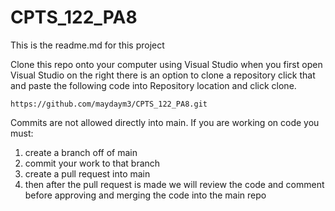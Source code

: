 
# CPTS_122_PA8

This is the readme.md for this project

Clone this repo onto your computer using Visual Studio
when you first open Visual Studio on the right there is an option to clone a repository
click that and paste the following code into Repository location and click clone.

    https://github.com/maydaym3/CPTS_122_PA8.git

Commits are not allowed directly into main.
If you are working on code you must:
1) create a branch off of main 
2) commit your work to that branch
3) create a pull request into main
4) then after the pull request is made 
we will review the code and comment before approving and merging the code into the main repo
